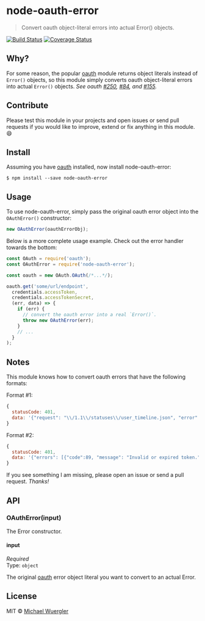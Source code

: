# node-oauth-error

> Convert oauth object-literal errors into actual Error() objects. 

[![Build Status](https://travis-ci.org/radiovisual/node-oauth-error.svg?branch=master)](https://travis-ci.org/radiovisual/node-oauth-error) [![Coverage Status](https://coveralls.io/repos/github/radiovisual/node-oauth-error/badge.svg?branch=master)](https://coveralls.io/github/radiovisual/node-oauth-error?branch=master)


## Why? 

For some reason, the popular [oauth](https://github.com/ciaranj/node-oauth) module returns object literals instead of `Error()` objects,
so this module simply converts oauth object-literal errors into actual `Error()` objects. *See oauth [#250](https://github.com/ciaranj/node-oauth/issues/250), [#84](https://github.com/ciaranj/node-oauth/pull/84), and [#155](https://github.com/ciaranj/node-oauth/pull/155).* 


## Contribute

Please test this module in your projects and open issues or send pull requests if you would like to improve, extend or
fix anything in this module. :smile:


## Install

Assuming you have [oauth](https://github.com/ciaranj/node-oauth) installed, now install node-oauth-error:
```
$ npm install --save node-oauth-error
```


## Usage

To use node-oauth-error, simply pass the original
oauth error object into the `OAuthError()` constructor:

```js
new OAuthError(oauthErrorObj);
```

Below is a more complete usage example. Check out the error handler towards the bottom:

```js
const OAuth = require('oauth');
const OAuthError = require('node-oauth-error');

const oauth = new OAuth.OAuth(/*...*/);

oauth.get('some/url/endpoint',
  credentials.accessToken,
  credentials.accessTokenSecret,
  (err, data) => {
    if (err) {
      // convert the oauth error into a real `Error()`.
      throw new OAuthError(err);
    }
    // ...
  }
);
```


## Notes

This module knows how to convert oauth errors that have the following formats:

Format #1:
```js
{
  statusCode: 401,
  data: '{"request": "\\/1.1\\/statuses\\/user_timeline.json", "error": "Not authorized."}'
}
```

Format #2:
```js
{
  statusCode: 401,
  data: '{"errors": [{"code":89, "message": "Invalid or expired token."}]}'
}
```

If you see something I am missing, please open an issue or send a pull request. *Thanks!*


## API

### OAuthError(input)

The Error constructor.

#### input

*Required*  
Type: `object`

The original [oauth](https://github.com/ciaranj/node-oauth) error object literal you want to convert to an actual Error. 


## License

MIT © [Michael Wuergler](http://numetriclabs.com)
